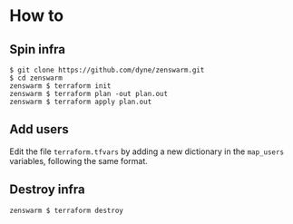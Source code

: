 # How to
## Spin infra
```
$ git clone https://github.com/dyne/zenswarm.git
$ cd zenswarm
zenswarm $ terraform init
zenswarm $ terraform plan -out plan.out
zenswarm $ terraform apply plan.out
```

## Add users
Edit the file `terraform.tfvars` by adding a new dictionary in the `map_users` variables, following the same format.

## Destroy infra
```
zenswarm $ terraform destroy
```